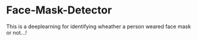 # Face-Mask-Detector
This is a deeplearning for identifying wheather a person weared face mask or not...!
